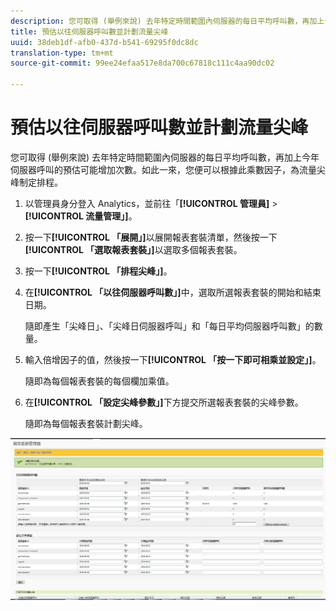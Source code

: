 ```yaml
---
description: 您可取得 (舉例來說) 去年特定時間範圍內伺服器的每日平均呼叫數，再加上今年伺服器呼叫的預估可能增加次數。如此一來，您便可以根據此乘數因子，為流量尖峰制定排程。
title: 預估以往伺服器呼叫數並計劃流量尖峰
uuid: 38deb1df-afb0-437d-b541-69295f0dc8dc
translation-type: tm+mt
source-git-commit: 99ee24efaa517e8da700c67818c111c4aa90dc02

---
```



# 預估以往伺服器呼叫數並計劃流量尖峰

您可取得 (舉例來說) 去年特定時間範圍內伺服器的每日平均呼叫數，再加上今年伺服器呼叫的預估可能增加次數。如此一來，您便可以根據此乘數因子，為流量尖峰制定排程。

1. 以管理員身分登入 Analytics，並前往「**[!UICONTROL 管理員]** &gt; **[!UICONTROL 流量管理」]**。

1. 按一下&#x200B;**[!UICONTROL 「展開」]**&#x200B;以展開報表套裝清單，然後按一下&#x200B;**[!UICONTROL 「選取報表套裝」]**&#x200B;以選取多個報表套裝。

1. 按一下&#x200B;**[!UICONTROL 「排程尖峰」]**。
1. 在&#x200B;**[!UICONTROL 「以往伺服器呼叫數」]**&#x200B;中，選取所選報表套裝的開始和結束日期。

   隨即產生「尖峰日」、「尖峰日伺服器呼叫」和「每日平均伺服器呼叫數」的數量。

1. 輸入倍增因子的值，然後按一下&#x200B;**[!UICONTROL 「按一下即可相乘並設定」]**。

   隨即為每個報表套裝的每個欄加乘值。

1. 在&#x200B;**[!UICONTROL 「設定尖峰參數」]**&#x200B;下方提交所選報表套裝的尖峰參數。

   隨即為每個報表套裝計劃尖峰。

![](assets/past_server_calls.png)

